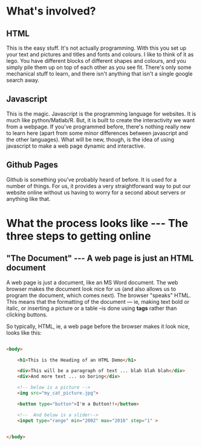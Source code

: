 # What's involved?

## HTML

This is the easy stuff.  It's not actually programming.  With this you set up your text and pictures and titles and fonts and colours.  I like to think of it as lego.  You have different blocks of different shapes and colours, and you simply pile them up on top of each other as you see fit.  There's only some mechanical stuff to learn, and there isn't anything that isn't a single google search away.

## Javascript

This is the magic.  Javascript is the programming language for websites.  It is much like python/Matlab/R.  But, it is built to create the interactivity we want from a webpage.  If you've programmed before, there's nothing really new to learn here \(apart from some minor differences between javascript and the other languages\).  What will be new, though, is the idea of using javascript to make a web page dynamic and interactive.

## Github Pages

Github is something you've probably heard of before.  It is used for a number of things.  For us, it provides a very straightforward way to put our website online without us having to worry for a second about servers or anything like that.

# What the process looks like --- The three steps to getting online

## "The Document" --- A web page is just an HTML document

A web page is just a document, like an MS Word document.  The web browser makes the document look nice for us \(and also allows us to program the document, which comes next\).  The browser "speaks" HTML.  This means that the formatting of the document — ie, making text bold or italic, or inserting a picture or a table –is done using **tags** rather than clicking buttons.

So typically, HTML, ie, a web page before the browser makes it look nice, looks like this:

```HTML

<body>

    <h1>This is the Heading of an HTML Demo</h1>

    <div>This will be a paragraph of text ... blah blah blah</div>
    <div>And more text ... so boring</div>

    <!-- below is a picture -->
    <img src="my_cat_picture.jpg">

    <button type="button">I'm a Button!!</button>

    <!--  And below is a slider-->
    <input type="range" min="2002" max="2016" step="1" > 


</body>
```



